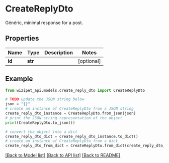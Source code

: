 # CreateReplyDto

Généric, minimal response for a post.

## Properties

Name | Type | Description | Notes
------------ | ------------- | ------------- | -------------
**id** | **str** |  | [optional] 

## Example

```python
from wizipet_api.models.create_reply_dto import CreateReplyDto

# TODO update the JSON string below
json = "{}"
# create an instance of CreateReplyDto from a JSON string
create_reply_dto_instance = CreateReplyDto.from_json(json)
# print the JSON string representation of the object
print(CreateReplyDto.to_json())

# convert the object into a dict
create_reply_dto_dict = create_reply_dto_instance.to_dict()
# create an instance of CreateReplyDto from a dict
create_reply_dto_from_dict = CreateReplyDto.from_dict(create_reply_dto_dict)
```
[[Back to Model list]](../README.md#documentation-for-models) [[Back to API list]](../README.md#documentation-for-api-endpoints) [[Back to README]](../README.md)


